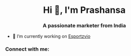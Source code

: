 <h1 align="center">Hi 👋, I'm Prashansa</h1>
<h3 align="center">A passionate marketer from India</h3>

- 🔭 I’m currently working on [Esportzvio](https://esportzvio.com/)

<h3 align="left">Connect with me:</h3>
<p align="left">
</p>
